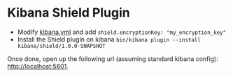 # Kibana Shield Plugin

- Modify [kibana.yml](https://github.com/elastic/kibana/blob/master/config/kibana.yml) and add `shield.encryptionKey: "my_encryption_key"`
- Install the Shield plugin on kibana `bin/kibana plugin --install kibana/shield/1.0.0-SNAPSHOT`

Once done, open up the following url (assuming standard kibana config): [http://localhost:5601](http://localhost:5601).
